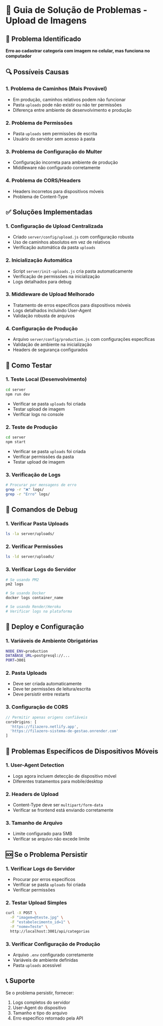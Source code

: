 # 🔧 Guia de Solução de Problemas - Upload de Imagens

## 🚨 Problema Identificado
**Erro ao cadastrar categoria com imagem no celular, mas funciona no computador**

## 🔍 Possíveis Causas

### 1. **Problema de Caminhos (Mais Provável)**
- Em produção, caminhos relativos podem não funcionar
- Pasta `uploads` pode não existir ou não ter permissões
- Diferença entre ambiente de desenvolvimento e produção

### 2. **Problema de Permissões**
- Pasta `uploads` sem permissões de escrita
- Usuário do servidor sem acesso à pasta

### 3. **Problema de Configuração do Multer**
- Configuração incorreta para ambiente de produção
- Middleware não configurado corretamente

### 4. **Problema de CORS/Headers**
- Headers incorretos para dispositivos móveis
- Problema de Content-Type

## ✅ Soluções Implementadas

### 1. **Configuração de Upload Centralizada**
- Criado `server/config/upload.js` com configuração robusta
- Uso de caminhos absolutos em vez de relativos
- Verificação automática da pasta `uploads`

### 2. **Inicialização Automática**
- Script `server/init-uploads.js` cria pasta automaticamente
- Verificação de permissões na inicialização
- Logs detalhados para debug

### 3. **Middleware de Upload Melhorado**
- Tratamento de erros específicos para dispositivos móveis
- Logs detalhados incluindo User-Agent
- Validação robusta de arquivos

### 4. **Configuração de Produção**
- Arquivo `server/config/production.js` com configurações específicas
- Validação de ambiente na inicialização
- Headers de segurança configurados

## 🧪 Como Testar

### 1. **Teste Local (Desenvolvimento)**
```bash
cd server
npm run dev
```
- Verificar se pasta `uploads` foi criada
- Testar upload de imagem
- Verificar logs no console

### 2. **Teste de Produção**
```bash
cd server
npm start
```
- Verificar se pasta `uploads` foi criada
- Verificar permissões da pasta
- Testar upload de imagem

### 3. **Verificação de Logs**
```bash
# Procurar por mensagens de erro
grep -r "❌" logs/
grep -r "Erro" logs/
```

## 🔧 Comandos de Debug

### 1. **Verificar Pasta Uploads**
```bash
ls -la server/uploads/
```

### 2. **Verificar Permissões**
```bash
ls -ld server/uploads/
```

### 3. **Verificar Logs do Servidor**
```bash
# Se usando PM2
pm2 logs

# Se usando Docker
docker logs container_name

# Se usando Render/Heroku
# Verificar logs na plataforma
```

## 🚀 Deploy e Configuração

### 1. **Variáveis de Ambiente Obrigatórias**
```bash
NODE_ENV=production
DATABASE_URL=postgresql://...
PORT=3001
```

### 2. **Pasta Uploads**
- Deve ser criada automaticamente
- Deve ter permissões de leitura/escrita
- Deve persistir entre restarts

### 3. **Configuração de CORS**
```javascript
// Permitir apenas origens confiáveis
corsOrigins: [
  'https://filazero.netlify.app',
  'https://filazero-sistema-de-gestao.onrender.com'
]
```

## 📱 Problemas Específicos de Dispositivos Móveis

### 1. **User-Agent Detection**
- Logs agora incluem detecção de dispositivo móvel
- Diferentes tratamentos para mobile/desktop

### 2. **Headers de Upload**
- Content-Type deve ser `multipart/form-data`
- Verificar se frontend está enviando corretamente

### 3. **Tamanho de Arquivo**
- Limite configurado para 5MB
- Verificar se arquivo não excede limite

## 🆘 Se o Problema Persistir

### 1. **Verificar Logs do Servidor**
- Procurar por erros específicos
- Verificar se pasta `uploads` foi criada
- Verificar permissões

### 2. **Testar Upload Simples**
```bash
curl -X POST \
  -F "imagem=@teste.jpg" \
  -F "estabelecimento_id=1" \
  -F "nome=Teste" \
  http://localhost:3001/api/categorias
```

### 3. **Verificar Configuração de Produção**
- Arquivo `.env` configurado corretamente
- Variáveis de ambiente definidas
- Pasta `uploads` acessível

## 📞 Suporte
Se o problema persistir, fornecer:
1. Logs completos do servidor
2. User-Agent do dispositivo
3. Tamanho e tipo do arquivo
4. Erro específico retornado pela API

